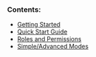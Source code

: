 ### Contents:

- [Getting Started](Getting-Started)
- [Quick Start Guide](Quick-Start-Guide)
- [Roles and Permissions](Roles-and-Permissions)
- [Simple/Advanced Modes](Simple-and-Advanced-Modes)